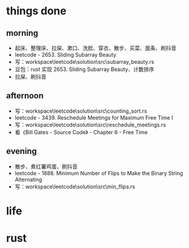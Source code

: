 # things done
## morning
* 起床、整理床、拉屎、漱口、洗脸、穿衣、散步、买菜、面条、刷抖音
* leetcode - 2653. Sliding Subarray Beauty
* 写：workspace\leetcode\solution\src\subarray_beauty.rs
* 豆包：rust 实现 2653. Sliding Subarray Beauty、计数排序
* 拉屎、刷抖音
## afternoon
* 写：workspace\leetcode\solution\src\counting_sort.rs
* leetcode - 3439. Reschedule Meetings for Maximum Free Time I
* 写：workspace\leetcode\solution\src\reschedule_meetings.rs
* 看《Bill Gates - Source Code》 - Chapter 6 - Free Time
## evening
* 散步、煮红薯鸡蛋、刷抖音
* leetcode - 1888. Minimum Number of Flips to Make the Binary String Alternating
* 写：workspace\leetcode\solution\src\min_flips.rs
# life

# rust
